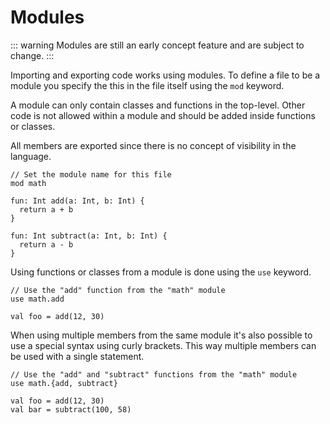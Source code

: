 # Modules

::: warning
Modules are still an early concept feature and are subject to change.
:::

Importing and exporting code works using modules. To define a file to be a
module you specify the this in the file itself using the `mod` keyword.

A module can only contain classes and functions in the top-level. Other code is
not allowed within a module and should be added inside functions or classes.

All members are exported since there is no concept of visibility in the language.

```ttr{1-2}
// Set the module name for this file
mod math

fun: Int add(a: Int, b: Int) {
  return a + b
}

fun: Int subtract(a: Int, b: Int) {
  return a - b
}
```

Using functions or classes from a module is done using the `use` keyword.

```ttr{1-2}
// Use the "add" function from the "math" module
use math.add

val foo = add(12, 30)
```

When using multiple members from the same module it's also possible to use a
special syntax using curly brackets. This way multiple members can be used with
a single statement.

```ttr{1-2}
// Use the "add" and "subtract" functions from the "math" module
use math.{add, subtract}

val foo = add(12, 30)
val bar = subtract(100, 58)
```

